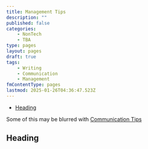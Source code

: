 ```yaml
---
title: Management Tips
description: ""
published: false
categories:
    - NonTech
    - TBA
type: pages
layout: pages
draft: true
tags:
    - Writing
    - Communication
    - Management
fmContentType: pages
lastmod: 2025-01-26T04:36:47.523Z
---
```


<!--- cSpell:disable --->
* [Heading](#heading)
<!--- cSpell:enable --->

Some of this may be blurred with [Communication Tips](communication-tips.md)

## Heading

<!--
## toolname

### toolname Commands

### toolname Notes

### toolname References

<>
-->
